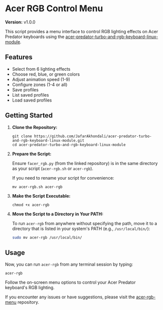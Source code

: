 # Acer RGB Control Menu

**Version:** v1.0.0

This script provides a menu interface to control RGB lighting effects on Acer Predator keyboards using the [acer-predator-turbo-and-rgb-keyboard-linux-module](https://github.com/JafarAkhondali/acer-predator-turbo-and-rgb-keyboard-linux-module).

## Features

- Select from 6 lighting effects
- Choose red, blue, or green colors
- Adjust animation speed (1-9)
- Configure zones (1-4 or all)
- Save profiles
- List saved profiles
- Load saved profiles

## Getting Started

1. **Clone the Repository:**
   ```
   git clone https://github.com/JafarAkhondali/acer-predator-turbo-and-rgb-keyboard-linux-module.git
   cd acer-predator-turbo-and-rgb-keyboard-linux-module
   ```

2. **Prepare the Script:**

   Ensure `facer_rgb.py` (from the linked repository) is in the same directory as your script (`acer-rgb.sh` or `acer-rgb`).

   If you need to rename your script for convenience:
   ```
   mv acer-rgb.sh acer-rgb
   ```

3. **Make the Script Executable:**
   ```
   chmod +x acer-rgb
   ```

4. **Move the Script to a Directory in Your PATH:**

   To run `acer-rgb` from anywhere without specifying the path, move it to a directory that is listed in your system's PATH (e.g., `/usr/local/bin/`):
   ```bash
   sudo mv acer-rgb /usr/local/bin/
   ```

## Usage

Now, you can run `acer-rgb` from any terminal session by typing:
```
acer-rgb
```

Follow the on-screen menu options to control your Acer Predator keyboard's RGB lighting.

If you encounter any issues or have suggestions, please visit the [acer-rgb-menu](https://github.com/Zeaksblog/acer-rgb-menu) repository.